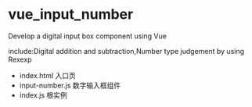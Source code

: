 # vue_input_number
Develop a digital input box component using Vue

include:Digital addition and subtraction,Number type judgement by using Rexexp

* index.html 入口页
* input-number.js 数字输入框组件
* index.js 根实例
